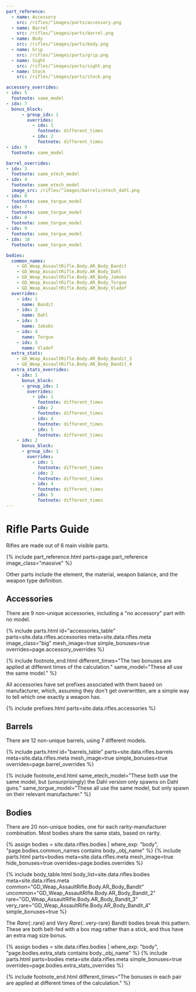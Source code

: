 ```yaml
---
part_reference:
  - name: Accessory
    src: /rifles/^images/parts/accessory.png
  - name: Barrel
    src: /rifles/^images/parts/barrel.png
  - name: Body
    src: /rifles/^images/parts/body.png
  - name: Grip
    src: /rifles/^images/parts/grip.png
  - name: Sight
    src: /rifles/^images/parts/sight.png
  - name: Stock
    src: /rifles/^images/parts/stock.png

accessory_overrides:
- idx: 5
  footnote: same_model
- idx: 7
  bonus_block:
      - group_idx: 1
        overrides:
          - idx: 1
            footnote: different_times
          - idx: 2
            footnote: different_times
- idx: 9
  footnote: same_model

barrel_overrides:
- idx: 3
  footnote: same_etech_model
- idx: 4
  footnote: same_etech_model
  image_src: /rifles/^images/barrels/etech_dahl.png
- idx: 6
  footnote: same_torgue_model
- idx: 7
  footnote: same_torgue_model
- idx: 8
  footnote: same_torgue_model
- idx: 9
  footnote: same_torgue_model
- idx: 10
  footnote: same_torgue_model

bodies:
  common_names:
    - GD_Weap_AssaultRifle.Body.AR_Body_Bandit
    - GD_Weap_AssaultRifle.Body.AR_Body_Dahl
    - GD_Weap_AssaultRifle.Body.AR_Body_Jakobs
    - GD_Weap_AssaultRifle.Body.AR_Body_Torgue
    - GD_Weap_AssaultRifle.Body.AR_Body_Vladof
  overrides:
    - idx: 1
      name: Bandit
    - idx: 2
      name: Dahl
    - idx: 3
      name: Jakobs
    - idx: 4
      name: Torgue
    - idx: 5
      name: Vladof
  extra_stats:
    - GD_Weap_AssaultRifle.Body.AR_Body_Bandit_3
    - GD_Weap_AssaultRifle.Body.AR_Body_Bandit_4
  extra_stats_overrides:
    - idx: 1
      bonus_block:
      - group_idx: 1
        overrides:
          - idx: 1
            footnote: different_times
          - idx: 2
            footnote: different_times
          - idx: 4
            footnote: different_times
          - idx: 5
            footnote: different_times
    - idx: 2
      bonus_block:
      - group_idx: 1
        overrides:
          - idx: 1
            footnote: different_times
          - idx: 2
            footnote: different_times
          - idx: 4
            footnote: different_times
          - idx: 5
            footnote: different_times
---
```


# Rifle Parts Guide
Rifles are made out of 6 main visible parts.

{% include part_reference.html parts=page.part_reference image_class="massive" %}

Other parts include the element, the material, weapon balance, and the weapon type definition.

## Accessories
There are 9 non-unique accessories, including a "no accessory" part with no model.
<style>
#accessories_table img {
    min-height: var(--img-size-standard);
}
</style>
{% include parts.html
    id="accessories_table"
    parts=site.data.rifles.accessories
    meta=site.data.rifles.meta
    image_class="big"
    mesh_image=true
    simple_bonuses=true
    overrides=page.accessory_overrides
%}

{% include footnote_end.html
    different_times="The two bonuses are applied at different times of the calculation."
    same_model="These all use the same model."
%}

All accessories have set prefixes associated with them based on manufacturer, which, assuming they
don't get overwritten, are a simple way to tell which one exactly a weapon has.

{% include prefixes.html parts=site.data.rifles.accessories %}

## Barrels
There are 12 non-unique barrels, using 7 different models.

{% include parts.html
    id="barrels_table"
    parts=site.data.rifles.barrels
    meta=site.data.rifles.meta
    mesh_image=true
    simple_bonuses=true
    overrides=page.barrel_overrides
%}

{% include footnote_end.html
    same_etech_model="These both use the same model, but (unsurprisingly) the Dahl version only spawns on Dahl guns."
    same_torgue_model="These all use the same model, but only spawn on their relevant manufacturer."
%}

## Bodies
There are 20 non-unique bodies, one for each rarity-manufacturer combination. Most bodies share the
same stats, based on rarity.

{% assign bodies = site.data.rifles.bodies
                   | where_exp: "body", "page.bodies.common_names contains body._obj_name" %}
{% include parts.html
    parts=bodies
    meta=site.data.rifles.meta
    mesh_image=true
    hide_bonuses=true
    overrides=page.bodies.overrides
%}

{% include body_table.html 
    body_list=site.data.rifles.bodies
    meta=site.data.rifles.meta
    common="GD_Weap_AssaultRifle.Body.AR_Body_Bandit"
    uncommon="GD_Weap_AssaultRifle.Body.AR_Body_Bandit_2"
    rare="GD_Weap_AssaultRifle.Body.AR_Body_Bandit_3"
    very_rare="GD_Weap_AssaultRifle.Body.AR_Body_Bandit_4"
    simple_bonuses=true
%}

The *Rare*{:.rare} and *Very Rare*{:.very-rare} Bandit bodies break this pattern. These are both
belt-fed with a box mag rather than a stick, and thus have an extra mag size bonus.

{% assign bodies = site.data.rifles.bodies
                   | where_exp: "body", "page.bodies.extra_stats contains body._obj_name" %}
{% include parts.html
    parts=bodies
    meta=site.data.rifles.meta
    simple_bonuses=true
    overrides=page.bodies.extra_stats_overrides
%}

{% include footnote_end.html
    different_times="The bonuses in each pair are applied at different times of the calculation."
%}
